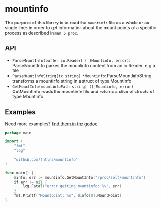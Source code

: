 # mountinfo

The purpose of this library is to read the `mountinfo` file as a whole
or as single lines in order to get information about the mount points of
a specific process as described in `man 5 proc`.


## API

- `ParseMountInfo(buffer io.Reader) ([]Mountinfo, error)`: ParseMountInfo parses the mountinfo content from an io.Reader, e.g a file
- `ParseMountInfoString(tx string) *Mountinfo`:  ParseMountInfoString transforms a mountinfo string in a struct of type Mountinfo
- `GetMountInfo(mountinfoPath string) ([]Mountinfo, error)`: GetMountInfo reads the mountinfo file and returns a slice of structs of type Mountinfo

## Examples

Need more examples? [find them in the godoc](https://pkg.go.dev/github.com/fntlnz/mountinfo).

```go
package main

import (
	"fmt"
	"log"

	"github.com/fntlnz/mountinfo"
)

func main() {
	minfo, err := mountinfo.GetMountInfo("/proc/self/mountinfo")
	if err != nil {
		log.Fatal("error getting mountinfo: %v", err)
	}
	fmt.Printf("Mountpoint: %s", minfo[0].MountPoint)
}
```

